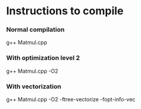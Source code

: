# Instructions to compile

### Normal compilation
g++ Matmul.cpp

### With optimization level 2
g++ Matmul.cpp -O2

### With vectorization
g++ Matmul.cpp -O2 -ftree-vectorize -fopt-info-vec